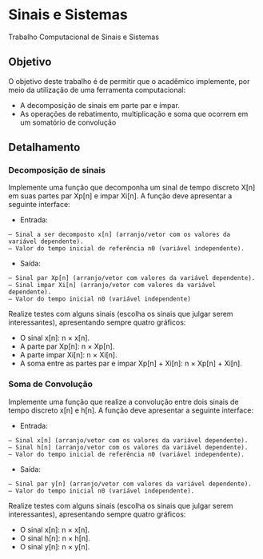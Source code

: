 # Sinais e Sistemas
Trabalho Computacional de Sinais e Sistemas

## Objetivo

O objetivo deste trabalho é de permitir que o acadêmico implemente, por meio da utilização de uma ferramenta computacional:

* A decomposição de sinais em parte par e ímpar.
* As operações de rebatimento, multiplicação e soma que ocorrem em um somatório de convolução

## Detalhamento
### Decomposição de sinais
Implemente uma função que decomponha um sinal de tempo discreto X[n] em suas partes par Xp[n] e impar Xi[n]. A função deve apresentar a seguinte interface:

* Entrada:
````
– Sinal a ser decomposto x[n] (arranjo/vetor com os valores da variável dependente).
– Valor do tempo inicial de referência n0 (variável independente).
````

* Saída:
````
– Sinal par Xp[n] (arranjo/vetor com valores da variável dependente).
– Sinal impar Xi[n] (arranjo/vetor com valores da variável dependente).
– Valor do tempo inicial n0 (variável independente)
````

Realize testes com alguns sinais (escolha os sinais que julgar serem interessantes), apresentando sempre quatro gráficos:

* O sinal x[n]: n × x[n].
* A parte par Xp[n]: n × Xp[n].
* A parte impar Xi[n]: n × Xi[n].
* A soma entre as partes par e impar Xp[n] + Xi[n]: n × Xp[n] + Xi[n].

### Soma de Convolução

Implemente uma função que realize a convolução entre dois sinais de tempo discreto x[n] e h[n]. A função deve apresentar a seguinte interface:
* Entrada:
````
– Sinal x[n] (arranjo/vetor com os valores da variável dependente).
– Sinal h[n] (arranjo/vetor com os valores da variável dependente).
– Valor do tempo inicial de referência n0 (variável independente).
````

* Saída: 
````
– Sinal par y[n] (arranjo/vetor com valores da variável dependente).
– Valor do tempo inicial n0 (variável independente).
````

Realize testes com alguns sinais (escolha os sinais que julgar serem interessantes), apresentando sempre quatro gráficos:

* O sinal x[n]: n × x[n].
* O sinal h[n]: n × h[n].
* O sinal y[n]: n × y[n].





